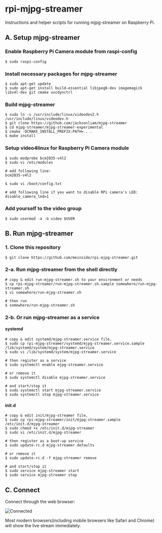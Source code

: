 # rpi-mjpg-streamer

Instructions and helper scripts for running mjpg-streamer on Raspberry Pi.


## A. Setup mjpg-streamer

### Enable Raspberry Pi Camera module from raspi-config

```
$ sudo raspi-config
```

### Install necessary packages for mjpg-streamer

```
$ sudo apt-get update
$ sudo apt-get install build-essential libjpeg8-dev imagemagick libv4l-dev git cmake uvcdynctrl
```

### Build mjpg-streamer

```
$ sudo ln -s /usr/include/linux/videodev2.h /usr/include/linux/videodev.h
$ git clone https://github.com/jacksonliam/mjpg-streamer
$ cd mjpg-streamer/mjpg-streamer-experimental
$ cmake -DCMAKE_INSTALL_PREFIX:PATH=.. .
$ make install
```

### Setup video4linux for Raspberry Pi Camera module

```
$ sudo modprobe bcm2835-v4l2
$ sudo vi /etc/modules

# add following line:
bcm2835-v4l2

$ sudo vi /boot/config.txt

# add following line if you want to disable RPi camera's LED:
disable_camera_led=1
```

### Add yourself to the video group

```
$ sudo usermod -a -G video $USER
```

## B. Run mjpg-streamer

### 1. Clone this repository

```
$ git clone https://github.com/meinside/rpi-mjpg-streamer.git
```

### 2-a. Run mjpg-streamer from the shell directly

```
# copy & edit run-mjpg-streamer.sh to your environment or needs
$ cp rpi-mjpg-streamer/run-mjpg-streamer.sh.sample somewhere/run-mjpg-streamer.sh
$ vi somewhere/run-mjpg-streamer.sh

# then run
$ somewhere/run-mjpg-streamer.sh
```

### 2-b. Or run mjpg-streamer as a service

#### systemd

```
# copy & edit systemd/mjpg-streamer.service file,
$ sudo cp rpi-mjpg-streamer/systemd/mjpg-streamer.service.sample /lib/systemd/system/mjpg-streamer.service
$ sudo vi /lib/systemd/system/mjpg-streamer.service

# then register as a service
$ sudo systemctl enable mjpg-streamer.service

# or remove it
$ sudo systemctl disable mjpg-streamer.service

# and start/stop it
$ sudo systemctl start mjpg-streamer.service
$ sudo systemctl stop mjpg-streamer.service
```

#### init.d

```
# copy & edit init/mjpg-streamer file,
$ sudo cp rpi-mjpg-streamer/init/mjpg-streamer.sample /etc/init.d/mjpg-streamer
$ sudo chmod +x /etc/init.d/mjpg-streamer
$ sudo vi /etc/init.d/mjpg-streamer

# then register as a boot-up service
$ sudo update-rc.d mjpg-streamer defaults

# or remove it
$ sudo update-rc.d -f mjpg-streamer remove

# and start/stop it
$ sudo service mjpg-streamer start
$ sudo service mjpg-streamer stop
```

## C. Connect

Connect through the web browser:

![Connected](https://cloud.githubusercontent.com/assets/185988/2740477/3501d5b0-c6d3-11e3-85de-de3ceb302325.png)

Most modern browsers(including mobile browsers like Safari and Chrome) will show the live stream immediately.

